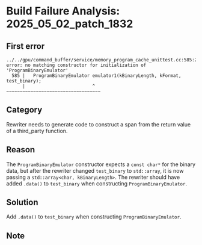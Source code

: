 # Build Failure Analysis: 2025_05_02_patch_1832

## First error

```
../../gpu/command_buffer/service/memory_program_cache_unittest.cc:585:25: error: no matching constructor for initialization of 'ProgramBinaryEmulator'
  585 |   ProgramBinaryEmulator emulator1(kBinaryLength, kFormat, test_binary);
      |                         ^         ~~~~~~~~~~~~~~~~~~~~~~~~~~~~~~~~~~~
```

## Category
Rewriter needs to generate code to construct a span from the return value of a third_party function.

## Reason
The `ProgramBinaryEmulator` constructor expects a `const char*` for the binary data, but after the rewriter changed `test_binary` to `std::array`, it is now passing a `std::array<char, kBinaryLength>`. The rewriter should have added `.data()` to `test_binary` when constructing `ProgramBinaryEmulator`.

## Solution
Add `.data()` to `test_binary` when constructing `ProgramBinaryEmulator`.

## Note
```